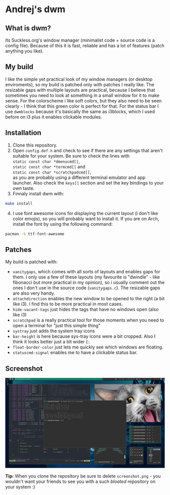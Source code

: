 # Andrej's dwm

## What is dwm?
Its Suckless.org's window manager (minimalist code + source code is a config file). Because of this it is fast, reliable and has a lot of features (patch anything you like).

## My build
I like the simple yet practical look of my window managers (or desktop enviroments), so my build is patched only with patches I really like. The resizable gaps with multiple layouts are practical, because I believe that sometimes you need to look at something in a small window for it to make sense. For the colorscheme i like soft colors, but they also need to be seen clearly - I think that this green color is perfect for that. For the status bar I use ```dwmblocks``` because it's basically the same as i3blocks, which I used before on i3 plus it enables clickable modules.

## Installation
1. Clone this repository.
2. Open ```config.def.h``` and check to see if there are any settings that aren't suitable for your system. Be sure to check the lines with<br/>
```static const char *dmenucmd[]```,<br/>
```static const char *termcmd[]``` and<br/>
```static const char *scratchpadcmd[]```,<br/>
  as you are probably using a different terminal emulator and app launcher. Also check the ```keys[]``` section and set the key bindings to your own taste.
3. Finnaly install dwm with:
```bash
make install
```
4. I use font awesome icons for displaying the current layout (i don't like color emojis), so you will probably want to install it. If you are on Arch, install the font by using the following command:<br/>
```bash
pacman -S ttf-font-awesome
```

## Patches
My build is patched with:
- ```vanitygaps```, which comes with all sorts of layouts and enables gaps for them. I only use a few of these layouts (my favourite is "dwindle" - like fibonacci but more practical in my opinion), so i usually comment out the ones I don't use in the source code (```vanitygaps.c```). The resizable gaps are also very handy.
- ```attachdirection``` enables the new window to be opened to the right (a bit like i3). I find this to be more practical in most cases.
- ```hide-vacant-tags``` just hides the tags that have no windows open (also like i3)
- ```scratchpad``` is a really practical tool for those moments when you need to open a terminal for "just this simple thing"
- ```systray``` just adds the system tray icons
- ```bar-height``` is here because sys-tray icons were a bit cropped. Also I think it looks better just a bit wider (:.
- ```float-border-color``` just lets me quickly see which windows are floating.
- ```statuscmd-signal``` enables me to have a clickable status bar.

## Screenshot
![alt text](./screenshot.png)

**Tip:** When you clone the repository be sure to delete ```screenshot.png``` - you wouldn't want your friends to see you with a such *bloated* repository on your system :)

